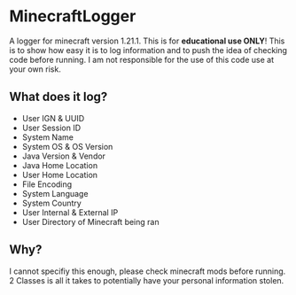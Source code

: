 # MinecraftLogger
A logger for minecraft version 1.21.1. This is for **educational use ONLY**! This is to show how easy it is to log information and to push the idea of checking code before running. I am not responsible for the use of this code use at your own risk.

## What does it log?
- User IGN & UUID
- User Session ID
- System Name
- System OS & OS Version
- Java Version & Vendor
- Java Home Location
- User Home Location
- File Encoding
- System Language
- System Country
- User Internal & External IP
- User Directory of Minecraft being ran

## Why?
I cannot specifiy this enough, please check minecraft mods before running. 2 Classes is all it takes to potentially have your personal information stolen.
